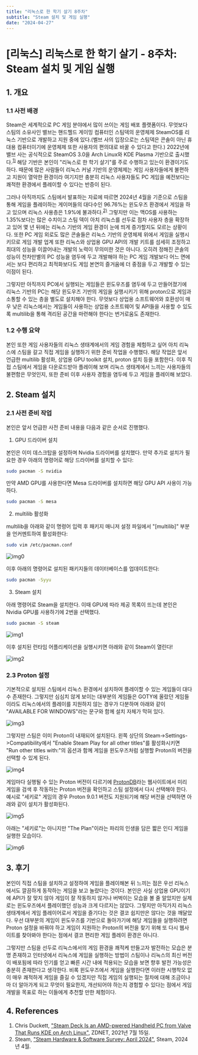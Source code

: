 ```yaml
---
title: "리눅스로 한 학기 살기 8주차"
subtitle: "Steam 설치 및 게임 실행"
date: "2024-04-27"
---
```


# [리눅스] 리눅스로 한 학기 살기 - 8주차: Steam 설치 및 게임 실행

## 1. 개요

### 1.1 사전 배경

Steam은 세계적으로 PC 게임 분야에서 많이 쓰이는 게임 배포 플랫폼이다. 무엇보다 스팀의 소유사인 밸브는 핸드헬드 게이밍 컴퓨터인 스팀덱의 운영체제 SteamOS를 리눅스 기반으로 개발하고 지원 중에 있다.(벨브 사의 입장으로는 스팀덱은 콘솔이 아닌 휴대용 컴퓨터이기에 운영체제 또한 사용자의 편의대로 바꿀 수 있다고 한다.) 2022년에 밸브 사는 공식적으로 SteamOS 3.0을 Arch Linux와 KDE Plasma 기반으로 출시했다.<sup>[1)](#ref1)</sup> 해당 기반은 본인이 "리눅스로 한 학기 살기"를 주로 수행하고 있는이 환경이기도 하다. 때문에 많은 사람들이 리눅스 커널 기반의 운영체제는 게임 사용자들에게 불편하고 지원이 열악한 환경이라 여기지만 충분히 리눅스 사용자들도 PC 게임을 예전보다는 쾌적한 환경에서 플레이할 수 있다는 반증이 된다.

그러나 아직까지도 스팀에서 발표하는 자료에 따르면 2024년 4월을 기준으로 스팀을 통해 게임을 플레이하는 게이머들의 대다수인 96.76%는 윈도우즈 환경에서 게임을 하고 있으며 리눅스 사용층은 1.9%에 불과하다.<sup>[2)](#ref2)</sup> 그렇지만 이는 맥OS를 사용하는 1.35%보다는 많은 수치이고 스팀 덱이 아치 리눅스를 선두로 점차 사용자 층을 확장하고 있어 몇 년 뒤에는 리눅스 기반의 게임 환경이 눈에 띄게 증가할지도 모르는 상황이다. 또한 PC 게임 외로도 많은 콘솔들은 리눅스 기반의 운영체제 위에서 게임을 실행시키므로 게임 개발 업계 또한 리눅스와 상업용 GPU API의 개발 키트를 섬세히 조정하고 최대의 성능을 이끌어내는 개발의 노력이 무의미한 것은 아니다. 오히려 정해진 콘솔의 성능이 천차만별의 PC 성능을 염두에 두고 개발해야 하는 PC 게임 개발보다 어느 면에서는 보다 편리하고 최적화보다도 게임 본연의 즐거움에 더 중점을 두고 개발할 수 있는 이점이 된다.

그렇지만 아직까지 PC에서 실행되는 게임들은 윈도우즈를 염두에 두고 만들어졌기에 리눅스 기반의 PC는 해당 윈도우즈 기반의 게임을 실행시키기 위해 proton으로 게임과 소통할 수 있는 층을 별도로 설치해야 한다. 무엇보다 상업용 소프트웨어와 호환성이 매우 낮은 리눅스에서는 게임들이 사용하는 상업용 소프트웨어 및 API들을 사용할 수 있도록 multilib을 통해 격리된 공간을 마련해야 한다는 번거로움도 존재한다.

### 1.2 수행 요약

본인 또한 게임 사용자들의 리눅스 생태계에서의 게임 경험을 체험하고 싶어 아치 리눅스에 스팀을 갈고 직접 게임을 실행하기 위한 준비 작업을 수행했다. 해당 작업은 앞서 언급한 multilib 활성화, 상업용 GPU toolkit 설치, proton 설치 등을 포함한다. 이후 직접 스팀에서 게임을 다운로드받아 플레이해 보며 리눅스 생태계에서 느끼는 사용자들의 불편함은 무엇인지, 또한 준비 이후 사용자 경험을 염두에 두고 게임을 플레이해 보았다.

## 2. Steam 설치

### 2.1 사전 준비 작업

본인은 앞서 언급한 사전 준비 내용을 다음과 같은 순서로 진행했다.

1. GPU 드라이버 설치

본인은 이미 데스크탑을 설정하며 Nvidia 드라이버를 설치했다. 만약 추가로 설치가 필요한 경우 아래의 명령어로 해당 드라이버를 설치할 수 있다:

```bash
sudo pacman -S nvidia
```

만약 AMD GPU를 사용한다면 Mesa 드라이버를 설치하면 해당 GPU API 사용이 가능하다.

```bash
sudo pacman -S mesa
```

2. multilib 활성화

multilib을 아래와 같이 명령어 입력 후 패키지 매니저 설정 파일에서 "[multilib]" 부분을 언커멘트하여 활성화한다:

```bash
sudo vim /etc/pacman.conf
```

![img0](/images/linux/20240427/img0.png)

이후 아래의 명령어로 설치된 패키지들의 데이터베이스를 업데이트한다:

```bash
sudo pacman -Syyu
```

3. Steam 설치

아래 명령어로 Steam을 설치한다. 이때 GPU에 따라 제공 목록이 뜨는데 본인은 Nvidia GPU를 사용하기에 2번을 선택했다.

```bash
sudo pacman -S steam
```

![img1](/images/linux/20240427/img1.png)

이후 설치된 런타임 어플리케이션을 실행시키면 아래와 같이 Steam이 열린다!

![img2](/images/linux/20240427/img2.png)

### 2.3 Proton 설정

기본적으로 설치된 스팀에서 리눅스 환경에서 설치하여 플레이할 수 있는 게임들이 대다수 존재한다. 그렇지만 심심치 않게 보이는 대부분의 게임들은 GOTY에 올랐던 게임들이라도 리눅스에서의 플레이를 지원하지 않는 경우가 다분하며 아래와 같이 "AVAILABLE FOR WINDOWS"라는 문구와 함께 설치 자체가 막혀 있다.

![img3](/images/linux/20240427/img3.png)

그렇지만 스팀은 이미 Proton이 내재되어 설치된다. 왼쪽 상단의 Steam->Settings->Compatibility에서 "Enable Steam Play for all other titles"를 활성화시키면 "Run other titles with:"의 옵션과 함께 게임을 윈도우즈처럼 실행할 Proton의 버전을 선택할 수 있게 된다.

![img4](/images/linux/20240427/img4.png)

게임마다 실행될 수 있는 Proton 버전이 다르기에 [ProtonDB](https://www.protondb.com/)라는 웹사이트에서 미리 게임을 검색 후 작동하는 Proton 버전을 확인하고 스팀 설정에서 다시 선택해야 한다. 예시로 "세키로" 게임의 경우 Proton 9.0.1 버전도 지원되기에 해당 버전을 선택하면 아래와 같이 설치가 활성화된다.

![img5](/images/linux/20240427/img5.png)

아래는 "세키로"는 아니지만 "The Plan"이라는 파리의 인생을 담은 짧은 인디 게임을 실행한 모습이다.

![img6](/images/linux/20240427/img6.png)

## 3. 후기

본인이 직접 스팀을 설치하고 설정하여 게임을 플레이해본 뒤 느끼는 점은 우선 리눅스에서도 깔끔하게 동작하는 게임을 보고 놀랐다는 것이다. 본인은 사실 상업용 GPU이기에 API가 잘 맞지 않아 게임이 잘 작동하지 않거나 버벅이는 모습을 볼 줄 알았지만 실제로는 윈도우즈에서 플레이했던 성능과 크게 다르지는 않았다. 그렇지만 아직가지 리눅스 생태계에서 게임 플레이어로서 게임을 즐기다는 것은 결코 쉽지만은 않다는 것을 깨달았다. 우선 대부분의 게임이 윈도우즈를 기반으로 돌아가기에 해당 게임들을 실행하려면 Proton 설정을 바꿔야 하고 게임이 지원하는 Proton의 버전을 찾기 위해 또 다시 웹사이트를 찾아봐야 한다는 점에서 결코 편리한 게임 플레이 환경은 아니다.

그렇지만 스팀을 선두로 리눅스에서의 게임 환경을 쾌적케 만들고자 발전하는 모습은 분명 존재하고 인터넷에서 리눅스에 게임을 실행하는 방법이 스팀이나 리눅스의 최신 버전이 배포됨에 따라 인기를 얻고 빠른 시간 내에 적용되는 모습을 보면 향후 발전 가능성은 충분히 존재한다고 생각한다. 비록 윈도우즈에서 게임을 실행한다면 이러한 시행착오 없이 매우 쾌적하게 게임을 즐길 수 있겠지만 직접 게임의 실행되는 절차에 대해 조금이나마 더 알아가게 되고 무엇이 필요한지, 개선되어야 하는지 경험할 수 있다는 점에서 게임 개발을 목표로 하는 이들에게 추천할 만한 체험이다.

## 4. References

<a id="ref1"></a>
1. Chris Duckett, ["Steam Deck Is an AMD-pwered Handheld PC from Valve That Runs KDE on Arch Linux"](https://www.zdnet.com/article/steam-deck-is-an-amd-powered-handheld-pc-from-valve-that-runs-kde-on-arch-linux/), ZDNET, 2021년 7월 15일.
<a id="ref2"></a>
2. Steam, ["Steam Hardware & Software Survey: April 2024"](https://store.steampowered.com/hwsurvey/Steam-Hardware-Software-Survey-Welcome-to-Steam), Steam, 2024년 4월.
